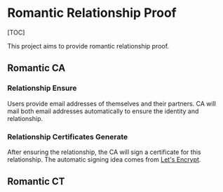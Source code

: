 # Romantic Relationship Proof

[TOC]

This project aims to provide romantic relationship proof.

## Romantic CA

### Relationship Ensure
Users provide email addresses of themselves and their partners. CA will mail both email addresses automatically to ensure the identity and relationship.


### Relationship Certificates Generate

After ensuring the relationship, the CA will sign a certificate for this relationship.
The automatic signing idea comes from [Let's Encrypt](https://letsencrypt.org/).


## Romantic CT

